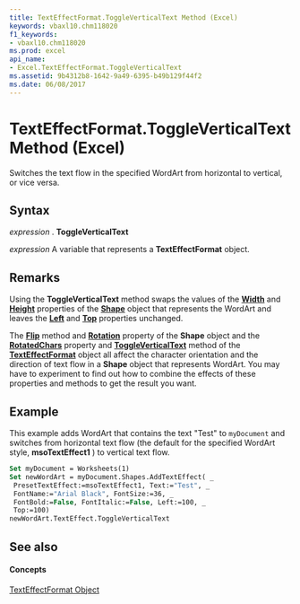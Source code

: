 ```yaml
---
title: TextEffectFormat.ToggleVerticalText Method (Excel)
keywords: vbaxl10.chm118020
f1_keywords:
- vbaxl10.chm118020
ms.prod: excel
api_name:
- Excel.TextEffectFormat.ToggleVerticalText
ms.assetid: 9b4312b8-1642-9a49-6395-b49b129f44f2
ms.date: 06/08/2017
---
```



# TextEffectFormat.ToggleVerticalText Method (Excel)

Switches the text flow in the specified WordArt from horizontal to vertical, or vice versa.


## Syntax

 _expression_ . **ToggleVerticalText**

 _expression_ A variable that represents a **TextEffectFormat** object.


## Remarks

Using the  **ToggleVerticalText** method swaps the values of the **[Width](Excel.Shape.Width.md)** and **[Height](Excel.Shape.Height.md)** properties of the **[Shape](Excel.Shape.md)** object that represents the WordArt and leaves the **[Left](Excel.Shape.Left.md)** and **[Top](Excel.Shape.Top.md)** properties unchanged.

The  **[Flip](Excel.Shape.Flip.md)** method and **[Rotation](Excel.Shape.Rotation.md)** property of the **Shape** object and the **[RotatedChars](Excel.TextEffectFormat.RotatedChars.md)** property and **[ToggleVerticalText](Excel.TextEffectFormat.ToggleVerticalText.md)** method of the **[TextEffectFormat](Excel.TextEffectFormat.md)** object all affect the character orientation and the direction of text flow in a **Shape** object that represents WordArt. You may have to experiment to find out how to combine the effects of these properties and methods to get the result you want.


## Example

This example adds WordArt that contains the text "Test" to  `myDocument` and switches from horizontal text flow (the default for the specified WordArt style, **msoTextEffect1** ) to vertical text flow.


```vb
Set myDocument = Worksheets(1) 
Set newWordArt = myDocument.Shapes.AddTextEffect( _ 
 PresetTextEffect:=msoTextEffect1, Text:="Test", _ 
 FontName:="Arial Black", FontSize:=36, _ 
 FontBold:=False, FontItalic:=False, Left:=100, _ 
 Top:=100) 
newWordArt.TextEffect.ToggleVerticalText
```


## See also


#### Concepts


[TextEffectFormat Object](Excel.TextEffectFormat.md)


